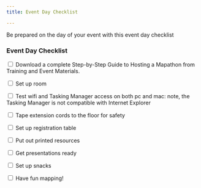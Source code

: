 ```yaml
---
title: Event Day Checklist

---
```


Be prepared on the day of your event with this event day checklist

### Event Day Checklist

<input type="checkbox"/> Download a complete Step-by-Step Guide to Hosting a Mapathon from Training and Event Materials.

<input type="checkbox"/> Set up room

<input type="checkbox"/> Test wifi and Tasking Manager access on both pc and mac: note, the Tasking Manager is not compatible with Internet Explorer

<input type="checkbox"/> Tape extension cords to the floor for safety

<input type="checkbox"/> Set up registration table

<input type="checkbox"/> Put out printed resources

<input type="checkbox"/> Get presentations ready

<input type="checkbox"/> Set up snacks

<input type="checkbox"/> Have fun mapping!
